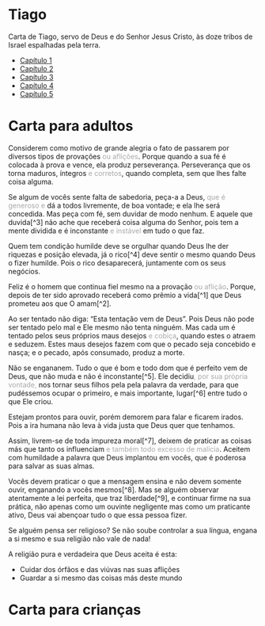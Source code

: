 # Tiago

Carta de Tiago, servo de Deus e do Senhor Jesus Cristo, às doze tribos de Israel espalhadas pela terra.

* [Capítulo 1](capitulo_1.md)
* [Capítulo 2](capitulo_2.md)
* [Capítulo 3](capitulo_3.md)
* [Capítulo 4](capitulo_4.md)
* [Capítulo 5](capitulo_5.md)

# Carta para adultos

Considerem como motivo de grande alegria o fato de passarem por diversos tipos de provações <font color="darkgray">ou aflições</font>. Porque quando a sua fé é colocada à prova e vence, ela produz perseverança. Perseverança que os torna maduros, íntegros<font color="darkgray"> e corretos</font>, quando completa, sem que lhes falte coisa alguma.

Se algum de vocês sente falta de sabedoria, peça-a a Deus, <font color="darkgray">que é generoso e</font> dá a todos livremente, de boa vontade; e ela lhe será concedida. Mas peça com fé, sem duvidar de modo nenhum. E aquele que duvida[^3] não ache que receberá coisa alguma do Senhor, pois tem a mente dividida e é inconstante <font color="darkgray">e instável</font> em tudo o que faz.

Quem tem condição humilde deve se orgulhar quando Deus lhe der riquezas e posição elevada, já o rico[^4] deve sentir o mesmo quando Deus o fizer humilde. Pois o rico desaparecerá, juntamente com os seus negócios.

Feliz é o homem que continua fiel mesmo na a provação<font color="darkgray"> ou aflição</font>. Porque, depois de ter sido aprovado receberá como prêmio a vida[^1] que Deus prometeu aos que O amam[^2].

Ao ser tentado não diga: “Esta tentação vem de Deus”. Pois Deus não pode ser tentado pelo mal e Ele mesmo não tenta ninguém. Mas cada um é tentado pelos seus próprios maus desejos <font color="darkgray">e cobiça</font>, quando estes o atraem e seduzem. Estes maus desejos fazem com que o pecado seja concebido e nasça; e o pecado, após consumado, produz a morte.

Não se engananem. Tudo o que é bom e todo dom que é perfeito vem de Deus, que não muda e não é inconstante[^5]. Ele decidiu<font color="darkgray">, por sua própria vontade,</font> nos tornar seus filhos pela pela palavra da verdade, para que pudéssemos ocupar o primeiro, e mais importante, lugar[^6] entre tudo o que Ele criou.

Estejam prontos para ouvir, porém demorem para falar e ficarem irados. Pois a ira humana não leva à vida justa que Deus quer que tenhamos.

Assim, livrem-se de toda impureza moral[^7], deixem de praticar as coisas más que tanto os influenciam <font color="darkgray">e também todo excesso de malícia</font>. Aceitem com humildade a palavra que Deus implantou em vocês, que é poderosa para salvar as suas almas.

Vocês devem praticar o que a mensagem ensina e não devem somente ouvir, enganando a vocês mesmos[^8]. Mas se alguém observar atentamente a lei perfeita, que traz liberdade[^9], e continuar firme na sua prática, não apenas como um ouvinte negligente mas como um praticante ativo, Deus vai abençoar tudo o que essa pessoa fizer.

Se alguém pensa ser religioso? Se não soube controlar a sua língua, engana a si mesmo e sua religião não vale de nada!

A religião pura e verdadeira que Deus aceita é esta:
* Cuidar dos órfãos e das viúvas nas suas aflições
* Guardar a si mesmo das coisas más deste mundo


# Carta para crianças

